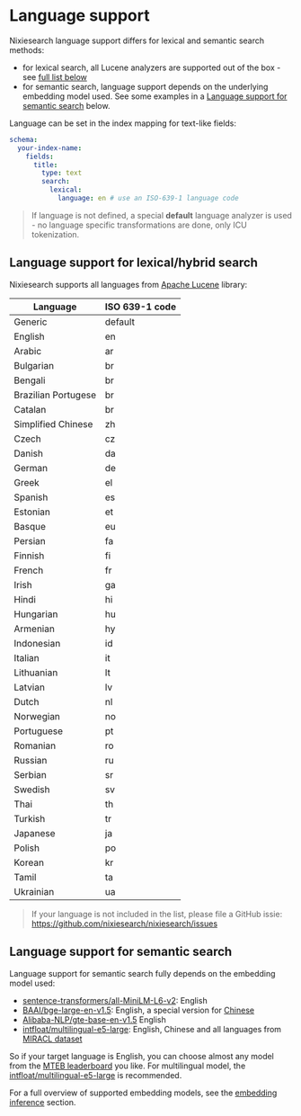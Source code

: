 # Language support

Nixiesearch language support differs for lexical and semantic search methods:
* for lexical search, all Lucene analyzers are supported out of the box - see [full list below](#language-support-for-lexicalhybrid-search)
* for semantic search, language support depends on the underlying embedding model used. See some examples in a [Language support for semantic search](#language-support-for-semantic-search) below.

Language can be set in the index mapping for text-like fields:

```yaml
schema:
  your-index-name:
    fields:
      title:
        type: text
        search: 
          lexical:
            language: en # use an ISO-639-1 language code
```

> If language is not defined, a special **default** language analyzer is used - no language specific transformations are done, only ICU tokenization.

## Language support for lexical/hybrid search

Nixiesearch supports all languages from [Apache Lucene](https://lucene.apache.org/core/8_5_1/analyzers-common/index.html) library:

| Language            | ISO 639-1 code |
|---------------------|----------------|
| Generic             | default        |
| English             | en             |
| Arabic              | ar             |
| Bulgarian           | br             |
| Bengali             | br             |
| Brazilian Portugese | br             |
| Catalan             | br             |
| Simplified Chinese  | zh             |
| Czech               | cz             |
| Danish              | da             |
| German              | de             |
| Greek               | el             |
| Spanish             | es             |
| Estonian            | et             |
| Basque              | eu             |
| Persian             | fa             |
| Finnish             | fi             |
| French              | fr             |
| Irish               | ga             |
| Hindi               | hi             |
| Hungarian           | hu             |
| Armenian            | hy             |
| Indonesian          | id             |
| Italian             | it             |
| Lithuanian          | lt             |
| Latvian             | lv             |
| Dutch               | nl             |
| Norwegian           | no             |
| Portuguese          | pt             |
| Romanian            | ro             |
| Russian             | ru             |
| Serbian             | sr             |
| Swedish             | sv             |
| Thai                | th             |
| Turkish             | tr             |
| Japanese            | ja             |
| Polish              | po             |
| Korean              | kr             |
| Tamil               | ta             |
| Ukrainian           | ua             |

> If your language is not included in the list, please file a GitHub issie: https://github.com/nixiesearch/nixiesearch/issues

## Language support for semantic search

Language support for semantic search fully depends on the embedding model used:

* [sentence-transformers/all-MiniLM-L6-v2](): English
* [BAAI/bge-large-en-v1.5](https://huggingface.co/BAAI/bge-large-en-v1.5): English, a special version for [Chinese](https://huggingface.co/BAAI/bge-large-zh-v1.5)
* [Alibaba-NLP/gte-base-en-v1.5](https://huggingface.co/Alibaba-NLP/gte-base-en-v1.5) English
* [intfloat/multilingual-e5-large](https://huggingface.co/intfloat/multilingual-e5-large): English, Chinese and all languages from [MIRACL dataset](https://huggingface.co/datasets/miracl/miracl)

So if your target language is English, you can choose almost any model from the [MTEB leaderboard](https://huggingface.co/spaces/mteb/leaderboard) you like. For multilingual model, the [intfloat/multilingual-e5-large](https://huggingface.co/intfloat/multilingual-e5-large) is recommended.

For a full overview of supported embedding models, see the [embedding inference](../features/inference/embeddings.md) section.